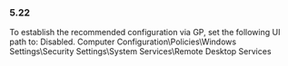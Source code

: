 
### 5.22  
To establish the recommended configuration via GP, set the following UI path to: Disabled. 
Computer Configuration\Policies\Windows Settings\Security Settings\System 
Services\Remote Desktop Services 
